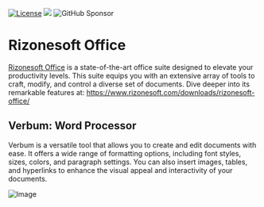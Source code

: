 [![License](https://img.shields.io/badge/License-BSD%203--Clause-blue.svg)](https://opensource.org/licenses/BSD-3-Clause)
[![](https://img.shields.io/badge/Donate-PayPal-blue.svg)](https://www.paypal.com/donate/?hosted_button_id=5FK4H8N8Y7Z7S)
![GitHub Sponsor](https://img.shields.io/github/sponsors/rizonesoft?label=Sponsor&logo=GitHub)

# Rizonesoft Office
[Rizonesoft Office](https://www.rizonesoft.com/downloads/rizonesoft-office/) is a state-of-the-art office suite designed to elevate your productivity levels. This suite equips you with an extensive array of tools to craft, modify, and control a diverse set of documents. Dive deeper into its remarkable features at: https://www.rizonesoft.com/downloads/rizonesoft-office/

## Verbum: Word Processor
Verbum is a versatile tool that allows you to create and edit documents with ease. It offers a wide range of formatting options, including font styles, sizes, colors, and paragraph settings. You can also insert images, tables, and hyperlinks to enhance the visual appeal and interactivity of your documents.

![Image](https://www.rizonesoft.com/wp-content/uploads/2023/07/verbum-screenshot-1024x706.png.webp)

